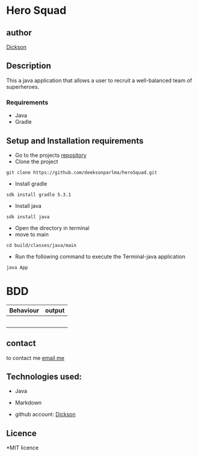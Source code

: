 # Hero Squad
## author
[Dickson](https://www.github.com/deeksonparlma)

## Description
This a java application that allows a user to recruit a well-balanced team of superheroes.
### Requirements
* Java
* Gradle
## Setup and Installation requirements
* Go to the projects [repository](https://github.com/deeksonparlma/heroSquad)
* Clone the project
```
git clone https://github.com/deeksonparlma/heroSquad.git
```
* Install gradle
```
sdk install gradle 5.3.1
```
* Install java
```
sdk install java
```
* Open the directory in terminal
* move to main
```
cd build/classes/java/main
```
* Run the following command to execute the Terminal-java application
```
java App
```

# BDD
| Behaviour |  output |
| --------- | ------- |
|           |         |
|           |         |
|           |         |
|           |         |
|           |         |
## contact
to contact me [email me](dicksonparlma@gmail.com)
## Technologies used:
* Java
* Markdown

* github account: [Dickson](https://github.com/deeksonparlma)

## Licence
*MIT licence